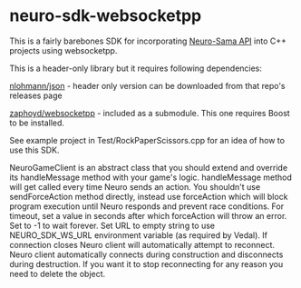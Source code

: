 # neuro-sdk-websocketpp


This is a fairly barebones SDK for incorporating [Neuro-Sama API](https://github.com/VedalAI/neuro-game-sdk) into C++ projects using websocketpp.

This is a header-only library but it requires following dependencies:

[nlohmann/json](https://github.com/nlohmann/json) - header only version can be downloaded from that repo's releases page

[zaphoyd/websocketpp](https://github.com/zaphoyd/websocketpp) - included as a submodule. This one requires Boost to be installed.

See example project in Test/RockPaperScissors.cpp for an idea of how to use this SDK.

NeuroGameClient is an abstract class that you should extend and override its handleMessage method with your game's logic. handleMessage method will get called every time Neuro sends an action.
You shouldn't use sendForceAction method directly, instead use forceAction which will block program execution until Neuro responds and prevent race conditions.
For timeout, set a value in seconds after which forceAction will throw an error. Set to -1 to wait forever.
Set URL to empty string to use NEURO_SDK_WS_URL environment variable (as required by Vedal).
If connection closes Neuro client will automatically attempt to reconnect.
Neuro client automatically connects during construction and disconnects during destruction. If you want it to stop reconnecting for any reason you need to delete the object.
